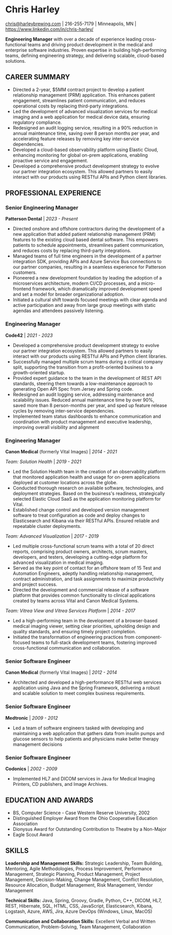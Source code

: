 # Chris Harley

chris@harleybrewing.com | 216-255-7179 | Minneapolis, MN | https://www.linkedin.com/in/chris-harley/

**Engineering Manager** with over a decade of experience leading cross-functional teams and driving product development in the medical and enterprise software industries. Proven expertise in building high-performing teams, defining engineering strategy, and delivering scalable, cloud-based solutions.

## CAREER SUMMARY
- Directed a 2-year, $5MM contract project to develop a patient relationship management (PRM) application. This enhances patient engagement, streamlines patient communication, and reduces operational costs by replacing third-party integrations.
- Led the development of advanced visualization services for medical imaging and a web application for medical device data, ensuring regulatory compliance.
- Redesigned an audit logging service, resulting in a 90% reduction in annual maintenance time, saving over 8 person months per year, and accelerating feature releases by removing key inter-service dependencies.
- Developed a cloud-based observability platform using Elastic Cloud, enhancing monitoring for global on-prem applications, enabling proactive service and engagement.
- Developed a comprehensive product development strategy to evolve our partner integration ecosystem. This allowed partners to easily interact with our products using RESTful APIs and Python client libraries.

## PROFESSIONAL EXPERIENCE

### Senior Engineering Manager
**Patterson Dental** | *2023 - Present*

- Directed onshore and offshore contractors during the development of a new application that added patient relationship management (PRM) features to the existing cloud based dental software. This empowers patients to schedule appointments, streamlines patient communication, and reduces costs by replacing third-party integrations.
- Managed teams of full time engineers in the development of a partner integration SDK, providing APIs and Azure Service Bus connections to our partner companies, resulting in a seamless experience for Patterson customers.
- Pioneered a new development foundation by leading the adoption of a microservices architecture, modern CI/CD processes, and a micro-frontend framework, which dramatically improved development speed and set a model for broader organizational adoption.
- Initiated a cultural shift towards focused meetings with clear agenda and active participation and away from large group meetings with static agendas and attendees passively listening.

### Engineering Manager
**Code42** | *2021 - 2023*

- Developed a comprehensive product development strategy to evolve our partner integration ecosystem. This allowed partners to easily interact with our products using RESTful APIs and Python client libraries.
- Successfully managed multiple scrum teams during a critical company split, supporting the transition from a profit-oriented business to a growth-oriented startup.
- Provided expert guidance to the team in the development of REST API standards, steering them towards a low-maintenance approach to generating Open API Spec from Jersey and Spring code.
- Redesigned an audit logging service, addressing maintenance and scalability issues. Reduced annual maintenance time by over 90%, saved more than 8 person-months per year, and sped up feature release cycles by removing inter-service dependencies.
- Implemented team status dashboards to enhance communication and coordination with product management and executive leadership, improving overall visibility and alignment

### Engineering Manager
**Canon Medical** (formerly Vital Images) | *2014 - 2021*

*Team: Solution Health* | *2019 - 2021*

- Led the Solution Health team in the creation of an observability platform that monitored application health and usage for on-prem applications deployed at customer locations across the globe.
- Conducted thorough research on available software, technologies, and deployment strategies. Based on the business's readiness, strategically selected Elastic Cloud SaaS as the application monitoring platform for Vital.
- Established change control and developed version management software to treat configuration as code and deploy changes to Elasticsearch and Kibana via their RESTful APIs. Ensured reliable and repeatable cluster deployments.

*Team: Advanced Visualization* | *2017 - 2019*

- Led multiple cross-functional scrum teams with a total of 20 direct reports, comprising product owners, architects, scrum masters, developers, and testers, developing a cutting-edge platform for advanced visualization in medical imaging.
- Served as the key point of contact for an offshore team of 15 Test and Automation Engineers, adeptly handling relationship management, contract administration, and task assignments to maximize productivity and project success.
- Directed the development and commercial release of a software platform that provides common functionality to clinical applications created by teams across Vital and Canon Medical Systems.
    
*Team: Vitrea View and Vitrea Services Platform* | *2014 - 2017*

- Led a high-performing team in the development of a browser-based medical imaging viewer, setting clear priorities, upholding design and quality standards, and ensuring timely project completion.
- Initiated the transformation of engineering practices from component-focused teams to full-stack development teams, fostering improved cross-functional communication and collaboration.


### Senior Software Engineer
**Canon Medical** (formerly Vital Images) | *2012 - 2014*

- Architected and developed a high-performance RESTful web services application using Java and the Spring Framework, delivering a robust and scalable solution to meet complex business requirements.


### Senior Software Engineer
**Medtronic** | *2009 - 2012*

- Led a team of software engineers tasked with developing and maintaining a web application that gathers data from insulin pumps and glucose sensors to help patients and physicians make better therapy management decisions 

### Senior Software Engineer
**Codonics** | *2002 - 2009*

- Implemented HL7 and DICOM services in Java for Medical Imaging Printers, CD publishers, and Image Archives. 

## EDUCATION AND AWARDS

- BS, Computer Science - Case Western Reserve University, 2002
- Distinguished Employer Award from the Ohio Cooperative Education Association
- Dionysus Award for Outstanding Contribution to Theatre by a Non-Major
- Eagle Scout Award 


## SKILLS

**Leadership and Management Skills:** Strategic Leadership, Team Building, Mentoring, Agile Methodologies, Process Improvement, Performance Management, Strategic Planning, Product Management, Project Management, Decision-Making, Change Management, Conflict Resolution, Resource Allocation, Budget Management, Risk Management, Vendor Management

**Technical Skills:** Java, Spring, Groovy, Gradle, Python, C++, DICOM, HL7, REST, Hibernate, SQL, HTML, CSS, JavaScript, Elasticsearch, Kibana, Logstash, Azure, AWS, Jira, Azure DevOps (Windows, Linux, MacOS)

**Communication and Collaboration Skills:** Excellent Verbal and Written Communication, Problem-Solving, Team Management, Collaboration

